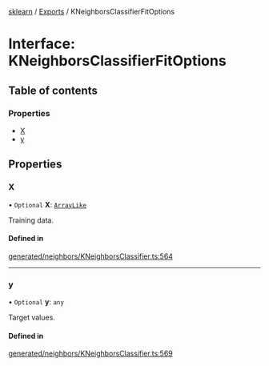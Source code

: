 [sklearn](../readme.md) / [Exports](../modules.md) / KNeighborsClassifierFitOptions

# Interface: KNeighborsClassifierFitOptions

## Table of contents

### Properties

- [X](KNeighborsClassifierFitOptions.md#x)
- [y](KNeighborsClassifierFitOptions.md#y)

## Properties

### X

• `Optional` **X**: [`ArrayLike`](../modules.md#arraylike)

Training data.

#### Defined in

[generated/neighbors/KNeighborsClassifier.ts:564](https://github.com/transitive-bullshit/scikit-learn-ts/blob/367336a/packages/sklearn/src/generated/neighbors/KNeighborsClassifier.ts#L564)

___

### y

• `Optional` **y**: `any`

Target values.

#### Defined in

[generated/neighbors/KNeighborsClassifier.ts:569](https://github.com/transitive-bullshit/scikit-learn-ts/blob/367336a/packages/sklearn/src/generated/neighbors/KNeighborsClassifier.ts#L569)
